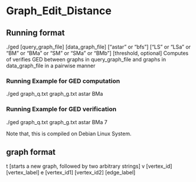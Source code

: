 # Graph_Edit_Distance

## Running format 
./ged [query_graph_file] [data_graph_file] [“astar” or “bfs”] [“LS” or “LSa” or “BM” or “BMa” or “SM” or “SMa” or “BMb”] [threshold, optional]
Computes of verifies GED between graphs in query_graph_file and graphs in data_graph_file in a pairwise manner

### Running Example for GED computation
./ged graph_q.txt graph_g.txt astar BMa

### Running Example for GED verification
./ged graph_q.txt graph_g.txt astar BMa 7

Note that, this is compiled on Debian Linux System.


## graph format
t [starts a new graph, followed by two arbitrary strings]
v [vertex_id] [vertex_label]
e [vertex_id1] [vertex_id2] [edge_label]

